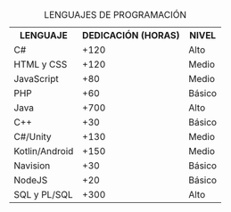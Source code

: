 <body>
    <table>
        <caption>LENGUAJES DE PROGRAMACIÓN</caption>
        <tr>
            <th>LENGUAJE</th>
            <th>DEDICACIÓN (HORAS)</th>
            <th>NIVEL</th>
        </tr>
        <tr>
            <td>C#</td>
            <td>+120</td>
            <td>Alto</td>
        </tr>
        <tr>
            <td>HTML y CSS</td>
            <td>+120</td>
            <td>Medio</td>
        </tr>
        <tr>
            <td>JavaScript</td>
            <td>+80</td>
            <td>Medio</td>
        </tr>
        <tr>
            <td>PHP</td>
            <td>+60</td>
            <td>Básico</td>
        </tr>
        <tr>
            <td>Java</td>
            <td>+700</td>
            <td>Alto</td>
        </tr>
        <tr>
            <td>C++</td>
            <td>+30</td>
            <td>Básico</td>
        </tr>
        <tr>
            <td>C#/Unity</td>
            <td>+130</td>
            <td>Medio</td>
        </tr>
        <tr>
            <td>Kotlin/Android</td>
            <td>+150</td>
            <td>Medio</td>
        </tr>
        <tr>
            <td>Navision</td>
            <td>+30</td>
            <td>Básico</td>
        </tr>
        <tr>
            <td>NodeJS</td>
            <td>+20</td>
            <td>Básico</td>
        </tr>
        <tr>
            <td>SQL y PL/SQL</td>
            <td>+300</td>
            <td>Alto</td>
        </tr>
    </table>
</body>
